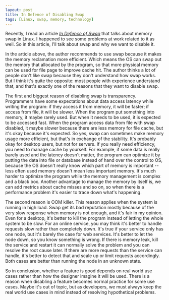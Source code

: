 ```yaml
---
layout: post
title: In Defence of Disabling Swap
tags: [Linux, swap, memory, technology]
---
```


Recently, I read an article [*In Defence of Swap*](https://chrisdown.name/2018/01/02/in-defence-of-swap.html) that talks about memory swap in Linux. I happened to see some problems at work related to it as well. So in this article, I'll talk about swap and why we want to disable it.

In the article above, the author recommends to use swap because it makes the memory reclamation more efficient. Which means the OS can swap out the memory that allocated by the program, so that more physical memory can be used for file page to improve cache hit. The author thinks a lot of people don't like swap because they don't understand how swap works. But I think it's quite the opposite: most people with experience understand that, and that's exactly one of the reasons that they want to disable swap.

The first and biggest reason of disabling swap is transparency. Programmers have some expectations about data access latency while writing the program: if they access it from memory, it will be faster; if access from file, it will be slower. When the program put something into memory, it maybe rarely used. But when it needs to be used, it is expected to be accessed fast. When the program access data from file with swap disabled, it maybe slower because there are less memory for file cache, but it's okay because it's expected. So yes, swap can sometimes make memory usage more efficient, but that's in exchange of the stability. It's probably okay for desktop users, but not for servers. If you really need efficiency, you need to manage cache by yourself. For example, if some data is really barely used and the latency doesn't matter, the program can optimize it by putting the data into file or database instead of hand over the control to OS, because the OS doesn't really know which part of memory is important -- less often used memory doesn't mean less important memory. It's much harder to optimize the program while the memory management is complex and a black box. Another advantage to manage the memory by itself is, we can add metrics about cache misses and so on, so when there is a performance problem it's easier to trace down what's happening.

The second reason is OOM killer. This reason applies when the system is running in high load. Swap get its bad reputation mostly because of the very slow response when memory is not enough, and it's fair in my opinion. Even for a desktop, it's better to kill the program instead of letting the whole system to be slow. For an online service, you may think it's better to handle requests slow rather than completely down. It's true if your service only has one node, but it's barely the case for web services. It's better to let the node down, so you know something is wrong. If there is memory leak, kill the service and restart it can normally solve the problem and you can resolve the root cause later. If there are more requests than the service can handle, it's better to detect that and scale up or limit requests accordingly. Both cases are better than running the node in an unknown state.

So in conclusion, whether a feature is good depends on real world use cases rather than how the designer imagine it will be used. There is a reason when disabling a feature becomes normal practice for some use cases. Maybe it's out of topic, but as developers, we must always keep the real world use cases in mind instead of resolving hypothetical problems.

